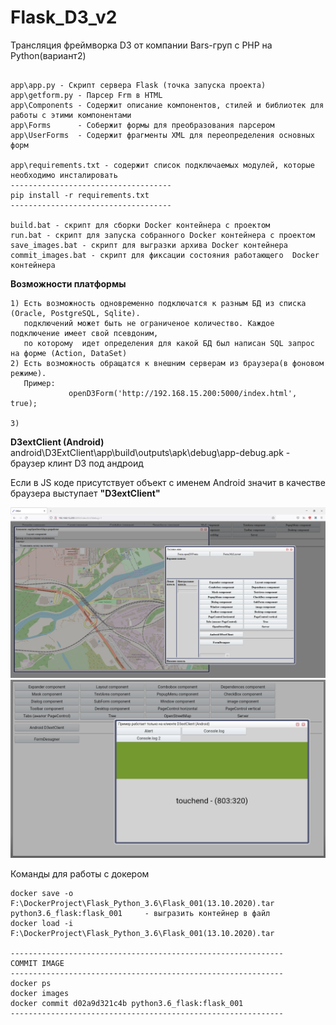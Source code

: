 # Flask_D3_v2
Трансляция фреймворка D3 от компании Bars-груп с PHP на Python(вариант2)

```

app\app.py - Скрипт сервера Flask (точка запуска проекта)
app\getform.py - Парсер Frm в HTML
app\Components - Содержит описание компонентов, стилей и библиотек для работы с этими компонентами
app\Forms      - Собержит формы для преобразования парсером
app\UserForms  - Содержит фрагменты XML для переопределения основных форм

app\requirements.txt - содержит список подключаемых модулей, которые необходимо инсталировать
------------------------------------
pip install -r requirements.txt 
------------------------------------

build.bat - скрипт для сборки Docker контейнера с проектом
run.bat - скрипт для запуска собранного Docker контейнера с проектом
save_images.bat - скрипт для выгразки архива Docker контейнера
commit_images.bat - скрипт для фиксации состояния работающего  Docker контейнера

```

**Возможности платформы** <br/>
```
1) Есть возможность одновременно подключатся к разным БД из списка (Oracle, PostgreSQL, Sqlite).
   подключений может быть не ограниченое количество. Каждое подключение имеет свой псевдоним,
   по которому  идет определения для какой БД был написан SQL запрос на форме (Action, DataSet)  
2) Есть возможность обращатся к внешним серверам из браузера(в фоновом режиме).
   Пример:
             openD3Form('http://192.168.15.200:5000/index.html', true);  
  
3)

```
**D3extClient (Android)** <br/>
android\D3ExtClient\app\build\outputs\apk\debug\app-debug.apk - браузер клинт D3 под андроид

Если в JS коде присутствует объект  с именем Android значит в качестве браузера выступает **"D3extClient"** 

<img src="https://github.com/MyasnikovIA/Flask_D3_v2/blob/main/img/scr.png?raw=true"/>


<img src="https://github.com/MyasnikovIA/Flask_D3_v2/blob/main/img/scrAndroid.png?raw=true"/>

Команды для работы с докером
```
docker save -o F:\DockerProject\Flask_Python_3.6\Flask_001(13.10.2020).tar python3.6_flask:flask_001     - выгразить контейнер в файл 
docker load -i F:\DockerProject\Flask_Python_3.6\Flask_001(13.10.2020).tar

-------------------------------------------------------------
COMMIT IMAGE
-------------------------------------------------------------
docker ps
docker images
docker commit d02a9d321c4b python3.6_flask:flask_001
-------------------------------------------------------------
```